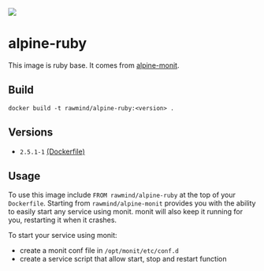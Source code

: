 [![](https://images.microbadger.com/badges/image/rawmind/alpine-ruby.svg)](https://microbadger.com/images/rawmind/alpine-ruby "Get your own image badge on microbadger.com")

alpine-ruby
==============

This image is ruby base. It comes from [alpine-monit][alpine-monit].

## Build

```
docker build -t rawmind/alpine-ruby:<version> .
```

## Versions

- `2.5.1-1` [(Dockerfile)](https://github.com/rawmind0/alpine-ruby/blob/2.5.1-1/Dockerfile)

## Usage

To use this image include `FROM rawmind/alpine-ruby` at the top of your `Dockerfile`. Starting from `rawmind/alpine-monit` provides you with the ability to easily start any service using monit. monit will also keep it running for you, restarting it when it crashes.

To start your service using monit:

- create a monit conf file in `/opt/monit/etc/conf.d`
- create a service script that allow start, stop and restart function


[alpine-monit]: https://github.com/rawmind0/alpine-monit/

